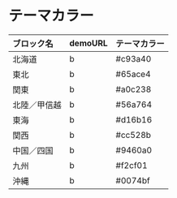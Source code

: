 # テーマカラー
|ブロック名|demoURL|テーマカラー|
|:--|:--|:--|
|北海道|b|#c93a40|
|東北|b|#65ace4|
|関東|b|#a0c238|
|北陸／甲信越|b|#56a764|
|東海|b|#d16b16|
|関西|b|#cc528b|
|中国／四国|b|#9460a0|
|九州|b|#f2cf01|
|沖縄|b|#0074bf|
